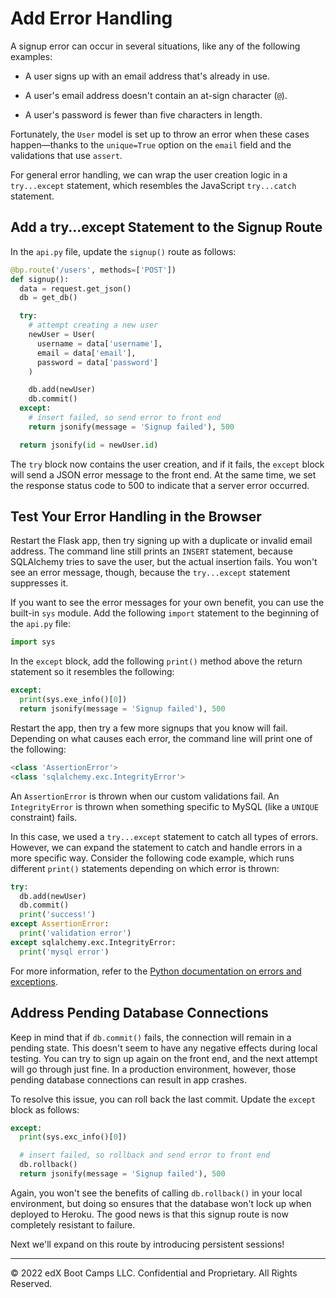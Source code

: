 # Add Error Handling

A signup error can occur in several situations, like any of the following examples:

* A user signs up with an email address that's already in use.

* A user's email address doesn't contain an at-sign character (`@`).

* A user's password is fewer than five characters in length.

Fortunately, the `User` model is set up to throw an error when these cases happen—thanks to the `unique=True` option on the `email` field and the validations that use `assert`.

For general error handling, we can wrap the user creation logic in a `try...except` statement, which resembles the JavaScript `try...catch` statement.

## Add a try...except Statement to the Signup Route

In the `api.py` file, update the `signup()` route as follows:

```python
@bp.route('/users', methods=['POST'])
def signup():
  data = request.get_json()
  db = get_db()

  try:
    # attempt creating a new user
    newUser = User(
      username = data['username'],
      email = data['email'],
      password = data['password']
    )

    db.add(newUser)
    db.commit()
  except:
    # insert failed, so send error to front end
    return jsonify(message = 'Signup failed'), 500

  return jsonify(id = newUser.id)
```

The `try` block now contains the user creation, and if it fails, the `except` block will send a JSON error message to the front end. At the same time, we set the response status code to 500 to indicate that a server error occurred.

## Test Your Error Handling in the Browser

Restart the Flask app, then try signing up with a duplicate or invalid email address. The command line still prints an `INSERT` statement, because SQLAlchemy tries to save the user, but the actual insertion fails. You won't see an error message, though, because the `try...except` statement suppresses it.

If you want to see the error messages for your own benefit, you can use the built-in `sys` module. Add the following `import` statement to the beginning of the `api.py` file:

```python
import sys
```

In the `except` block, add the following `print()` method above the return statement so it resembles the following:

```python
except:
  print(sys.exe_info()[0])
  return jsonify(message = 'Signup failed'), 500
```

Restart the app, then try a few more signups that you know will fail. Depending on what causes each error, the command line will print one of the following:

```python
<class 'AssertionError'>
<class 'sqlalchemy.exc.IntegrityError'>
```

An `AssertionError` is thrown when our custom validations fail. An `IntegrityError` is thrown when something specific to MySQL (like a `UNIQUE` constraint) fails.

In this case, we used a `try...except` statement to catch all types of errors. However, we can expand the statement to catch and handle errors in a more specific way. Consider the following code example, which runs different `print()` statements depending on which error is thrown:

```python
try:
  db.add(newUser)
  db.commit()
  print('success!')
except AssertionError:
  print('validation error')
except sqlalchemy.exc.IntegrityError:
  print('mysql error')
```

For more information, refer to the [Python documentation on errors and exceptions](https://docs.python.org/3/tutorial/errors.html).

## Address Pending Database Connections

Keep in mind that if `db.commit()` fails, the connection will remain in a pending state. This doesn't seem to have any negative effects during local testing. You can try to sign up again on the front end, and the next attempt will go through just fine. In a production environment, however, those pending database connections can result in app crashes.

To resolve this issue, you can roll back the last commit. Update the `except` block as follows:

```python
except:
  print(sys.exc_info()[0])

  # insert failed, so rollback and send error to front end
  db.rollback()
  return jsonify(message = 'Signup failed'), 500
```

Again, you won't see the benefits of calling `db.rollback()` in your local environment, but doing so ensures that the database won't lock up when deployed to Heroku. The good news is that this signup route is now completely resistant to failure.

Next we'll expand on this route by introducing persistent sessions!

---
© 2022 edX Boot Camps LLC. Confidential and Proprietary. All Rights Reserved.
